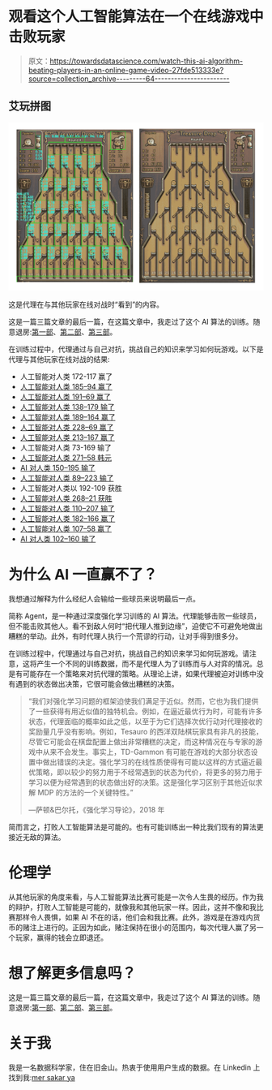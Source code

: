 # 观看这个人工智能算法在一个在线游戏中击败玩家

> 原文：<https://towardsdatascience.com/watch-this-ai-algorithm-beating-players-in-an-online-game-video-27fde513333e?source=collection_archive---------64----------------------->

## 艾玩拼图

![](img/61256cd0b99d72596e42ba3b96389ffe.png)

这是代理在与其他玩家在线对战时“看到”的内容。

这是一篇三篇文章的最后一篇，在这篇文章中，我走过了这个 AI 算法的训练。随意退房:[第一部](https://medium.com/p/2eb789c2ff5e)、[第二部](https://medium.com/p/e7097478d402)、[第三部](https://medium.com/p/e4a2992112a1)。

在训练过程中，代理通过与自己对抗，挑战自己的知识来学习如何玩游戏。以下是代理与其他玩家在线对战的结果:

*   人工智能对人类 172-117 赢了
*   [人工智能对人类 185–94 赢了](https://youtu.be/88im5nrpRcE)
*   [人工智能对人类 191–69 赢了](https://youtu.be/NxOomGWppvY)
*   [人工智能对人类 138–179 输了](https://youtu.be/mwMR28FmEqA)
*   [人工智能对人类 189–164 赢了](https://youtu.be/yH559pas0A0)
*   [人工智能对人类 228–69 赢了](https://youtu.be/nh2FqoDW_Bk)
*   [人工智能对人类 213–167 赢了](https://youtu.be/RacWwYijzzM)
*   人工智能对人类 73-169 输了
*   [人工智能对人类 271–58 韩元](https://youtu.be/cfqhyZNBw5c)
*   [AI 对人类 150–195 输了](https://youtu.be/P6bgT0WcZIk)
*   [人工智能对人类 89–223 输了](https://youtu.be/dmzyJBAkrqw)
*   人工智能对人类以 192-109 获胜
*   [人工智能对人类 268–21 获胜](https://youtu.be/Qk8-rEPKwBQ)
*   [人工智能对人类 110–207 输了](https://youtu.be/8h9f5-qn2eQ)
*   [人工智能对人类 182–166 赢了](https://youtu.be/HoBBw0EQDgo)
*   [人工智能对人类 107–58 赢了](https://youtu.be/Cl7Uoi5yo1I)
*   [AI 对人类 102–160 输了](https://youtu.be/g2wej9Q_1kM)

# 为什么 AI 一直赢不了？

我想通过解释为什么经纪人会输给一些球员来说明最后一点。

简称 Agent，是一种通过深度强化学习训练的 AI 算法。代理能够击败一些球员，但不能击败其他人。看不到敌人何时“把代理人推到边缘”，迫使它不可避免地做出糟糕的举动。此外，有时代理人执行一个荒谬的行动，让对手得到很多分。

在训练过程中，代理通过与自己对抗，挑战自己的知识来学习如何玩游戏。请注意，这将产生一个不同的训练数据，而不是代理人为了训练而与人对弈的情况。总是有可能存在一个策略来对抗代理的策略。从理论上讲，如果代理被迫对训练中没有遇到的状态做出决策，它很可能会做出糟糕的决策。

> “我们对强化学习问题的框架迫使我们满足于近似。然而，它也为我们提供了一些获得有用近似值的独特机会。例如，在逼近最优行为时，可能有许多状态，代理面临的概率如此之低，以至于为它们选择次优行动对代理接收的奖励量几乎没有影响。例如，Tesauro 的西洋双陆棋玩家具有非凡的技能，尽管它可能会在棋盘配置上做出非常糟糕的决定，而这种情况在与专家的游戏中从来不会发生。事实上，TD-Gammon 有可能在游戏的大部分状态设置中做出错误的决定。强化学习的在线性质使得有可能以这样的方式逼近最优策略，即以较少的努力用于不经常遇到的状态为代价，将更多的努力用于学习以便为经常遇到的状态做出好的决策。这是强化学习区别于其他近似求解 MDP 的方法的一个关键特性。”
> 
> —萨顿&巴尔托，《强化学习导论》，2018 年

简而言之，打败人工智能算法是可能的。也有可能训练出一种比我们现有的算法更接近无敌的算法。

# 伦理学

从其他玩家的角度来看，与人工智能算法比赛可能是一次令人生畏的经历。作为我的辩护，打败人工智能是可能的，就像我和其他玩家一样。因此，这并不像和我比赛那样令人畏惧，如果 AI 不在的话，他们会和我比赛。此外，游戏是在游戏内货币的赌注上进行的。正因为如此，赌注保持在很小的范围内，每次代理人赢了另一个玩家，赢得的钱会立即退还。

# 想了解更多信息吗？

这是一篇三篇文章的最后一篇，在这篇文章中，我走过了这个 AI 算法的训练。随意退房:[第一部](https://medium.com/p/2eb789c2ff5e)、[第二部](https://medium.com/p/e7097478d402)、[第三部](https://medium.com/p/e4a2992112a1)。

# 关于我

我是一名数据科学家，住在旧金山。热衷于使用用户生成的数据。在 Linkedin 上找到我:[mer sakar ya](http://linkedin.com/in/sakarya)